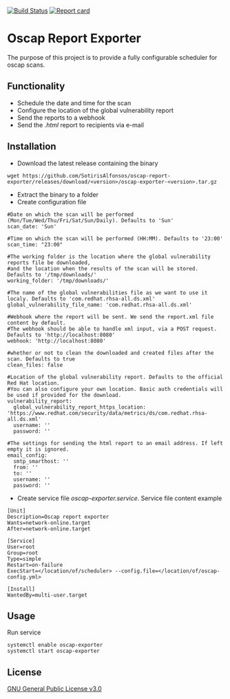 [![Build Status](https://travis-ci.org/SotirisAlfonsos/oscap-report-exporter.svg)](https://travis-ci.org/SotirisAlfonsos/oscap-report-exporter)
[![Report card](https://goreportcard.com/badge/github.com/SotirisAlfonsos/oscap-report-exporter)](https://goreportcard.com/report/github.com/SotirisAlfonsos/oscap-report-exporter)

# Oscap Report Exporter
The purpose of this project is to provide a fully configurable scheduler for oscap scans. 

## Functionality
- Schedule the date and time for the scan
- Configure the location of the global vulnerability report  
- Send the reports to a webhook
- Send the <i>.html</i> report to recipients via e-mail

## Installation
- Download the latest release containing the binary
```
wget https://github.com/SotirisAlfonsos/oscap-report-exporter/releases/download/<version>/oscap-exporter-<version>.tar.gz
```
- Extract the binary to a folder
- Create configuration file
```
#Date on which the scan will be performed (Mon/Tue/Wed/Thu/Fri/Sat/Sun/Daily). Defaults to 'Sun'
scan_date: 'Sun'

#Time on which the scan will be performed (HH:MM). Defaults to '23:00'
scan_time: "23:00"

#The working folder is the location where the global vulnerability reports file be downloaded,
#and the location when the results of the scan will be stored. Defaults to '/tmp/downloads/'
working_folder: '/tmp/downloads/'

#The name of the global vulnerabilities file as we want to use it localy. Defaults to 'com.redhat.rhsa-all.ds.xml' 
global_vulnerability_file_name: 'com.redhat.rhsa-all.ds.xml'

#Webhook where the report will be sent. We send the report.xml file content by default.
#The webhook should be able to handle xml input, via a POST request. Defaults to 'http://localhost:8080' 
webhook: 'http://localhost:8080'

#whether or not to clean the downloaded and created files after the scan. Defaults to true
clean_files: false

#Location of the global vulnerability report. Defaults to the official Red Hat location.
#You can also configure your own location. Basic auth credentials will be used if provided for the download.
vulnerability_report:
  global_vulnerability_report_https_location: 'https://www.redhat.com/security/data/metrics/ds/com.redhat.rhsa-all.ds.xml'
  username: ''
  password: ''

#The settings for sending the html report to an email address. If left empty it is ignored.
email_config:
  smtp_smarthost: ''
  from: ''
  to: ''
  username: ''
  password: ''

```
- Create service file <i>oscap-exporter.service</i>. Service file content example
```
[Unit]
Description=Oscap report exporter
Wants=network-online.target
After=network-online.target

[Service]
User=root
Group=root
Type=simple
Restart=on-failure
ExecStart=</location/of/scheduler> --config.file=</location/of/oscap-config.yml>

[Install]
WantedBy=multi-user.target
```

## Usage
Run service
```
systemctl enable oscap-exporter
systemctl start oscap-exporter
```

## License
[GNU General Public License v3.0](https://choosealicense.com/licenses/gpl-3.0/)
